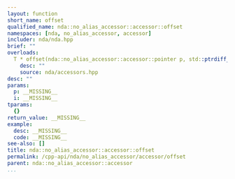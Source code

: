 ```yaml
---
layout: function
short_name: offset
qualified_name: nda::no_alias_accessor::accessor::offset
namespaces: [nda, no_alias_accessor, accessor]
includer: nda/nda.hpp
brief: ""
overloads:
  T * offset(nda::no_alias_accessor::accessor::pointer p, std::ptrdiff_t i) noexcept:
    desc: ""
    source: nda/accessors.hpp
desc: ""
params:
  p: __MISSING__
  i: __MISSING__
tparams:
  {}
return_value: __MISSING__
example:
  desc: __MISSING__
  code: __MISSING__
see-also: []
title: nda::no_alias_accessor::accessor::offset
permalink: /cpp-api/nda/no_alias_accessor/accessor/offset
parent: nda::no_alias_accessor::accessor
...
```



